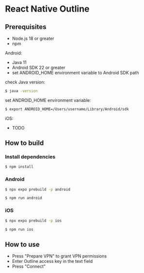 # React Native Outline

## Prerequisites

- Node.js 18 or greater
- npm

Android:

- Java 11
- Android SDK 22 or greater
- set ANDROID_HOME environment variable to Android SDK path

check Java version:

```bash
$ java -version
```

set ANDROID_HOME environment variable:

```bash
$ export ANDROID_HOME=/Users/username/Library/Android/sdk
```

iOS:

- TODO

## How to build

### Install dependencies

```bash
$ npm install
```

### Android

```bash
$ npx expo prebuild -p android
```

```bash
$ npm run android
```

### iOS

```bash
$ npx expo prebuild -p ios
```

```bash
$ npm run ios
```

## How to use

- Press "Prepare VPN" to grant VPN permissions
- Enter Outline access key in the text field
- Press "Connect"
